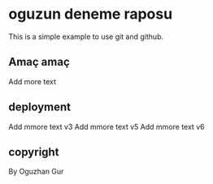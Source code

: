 # oguzun deneme raposu

This is a simple example to use git and github.

## Amaç amaç

Add more text

## deployment
Add mmore text v3
Add mmore text v5
Add mmore text v6

## copyright
By Oguzhan Gur
